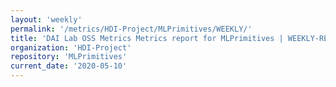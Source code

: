 ```yaml
---
layout: 'weekly'
permalink: '/metrics/HDI-Project/MLPrimitives/WEEKLY/'
title: 'DAI Lab OSS Metrics Metrics report for MLPrimitives | WEEKLY-REPORT-2020-05-10'
organization: 'HDI-Project'
repository: 'MLPrimitives'
current_date: '2020-05-10'
---
```

